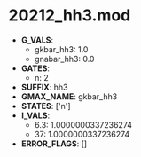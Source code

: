 # 20212_hh3.mod

- **G_VALS**:
  - gkbar_hh3: 1.0
  - gnabar_hh3: 0.0
- **GATES**:
  - n: 2
- **SUFFIX**: hh3
- **GMAX_NAME**: gkbar_hh3
- **STATES**: ['n']
- **I_VALS**:
  - 6.3: 1.0000000337236274
  - 37: 1.0000000337236274
- **ERROR_FLAGS**: []
